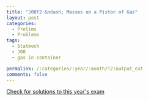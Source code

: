 ```yaml
---
title: "J00T2 &ndash; Masses on a Piston of Gas"
layout: post
categories:
  - Prelims
  - Problems
tags:
  - Statmech
  - J00
  - gas in container

permalink: /:categories/:year/:month/T2:output_ext
comments: false
---
```

<object data="2000J2T.pdf" type="application/pdf" width="100%" height="500"></object>
<div class="message"><a href='https://princetonprelim.com/prelim/4/'>Check for solutions to this year's exam</a></div>